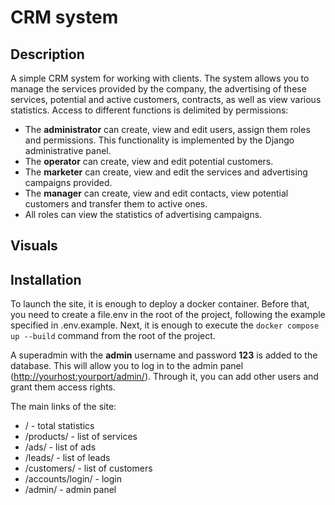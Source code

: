 # CRM system

## Description

A simple CRM system for working with clients. The system allows you to manage the services provided by the company, the advertising of these services, potential and active customers, contracts, as well as view various statistics. Access to different functions is delimited by permissions:

- The **administrator** can create, view and edit users, assign them roles and permissions. This functionality is implemented by the Django administrative panel.
- The **operator** can create, view and edit potential customers.
- The **marketer** can create, view and edit the services and advertising campaigns provided.
- The **manager** can create, view and edit contacts, view potential customers and transfer them to active ones.
- All roles can view the statistics of advertising campaigns.

## Visuals

## Installation
To launch the site, it is enough to deploy a docker container. Before that, you need to create a file.env in the root of the project, following the example specified in .env.example. Next, it is enough to execute the ```docker compose up --build``` command from the root of the project. 

A superadmin with the **admin** username and password **123** is added to the database. This will allow you to log in to the admin panel (<ins>http://yourhost:yourport/admin/</ins>). Through it, you can add other users and grant them access rights.

The main links of the site:

- / - total statistics
- /products/ - list of services
- /ads/ - list of ads
- /leads/ - list of leads
- /customers/ - list of customers
- /accounts/login/ - login
- /admin/ - admin panel

